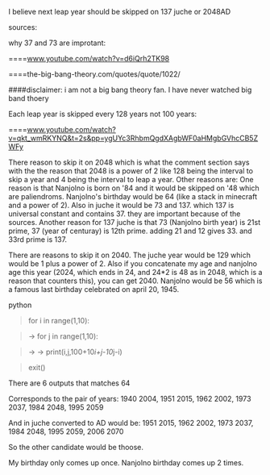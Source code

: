 I believe next leap year should be skipped on 137 juche or 2048AD

sources:

why 37 and 73 are improtant: 

====www.youtube.com/watch?v=d6iQrh2TK98

====the-big-bang-theory.com/quotes/quote/1022/
  
####disclaimer: i am not a big bang theory fan. I have never watched big band thoery

Each leap year is skipped every 128 years not 100 years:

====www.youtube.com/watch?v=qkt_wmRKYNQ&t=2s&pp=ygUYc3RhbmQgdXAgbWF0aHMgbGVhcCB5ZWFy


There reason to skip it on 2048 which is what the comment section says with the the reason that 2048 is a power of 2 like 128 being the interval to skip a year and 4 being the interval to leap a year. Other reasons are: One reason is that Nanjolno is born on '84 and it would be skipped on '48 which are paliendroms. Nanjolno's birthday would be 64 (like a stack in minecraft and a power of 2). Also in juche it would be 73 and 137. which 137 is universal constant and contains 37. they are important because of the sources. Another reason for 137 juche is that 73 (Nanjolno birth year) is 21st prime, 37 (year of centuray) is 12th prime. adding 21 and 12 gives 33. and 33rd prime is 137.

There are reasons to skip it on 2040. The juche year would be 129 which would be 1 plus a power of 2. Also if you concatenate my age and nanjolno age this year (2024, which ends in 24, and 24*2 is 48 as in 2048, which is a reason that counters this), you can get 2040. Nanjolno would be 56 which is a famous last birthday celebrated on april 20, 1945. 





python

>for i in range(1,10):

>→    for j in range(1,10):

> →   →    print(i,j,100+10*i+j-10*j-i)

>exit()


There are 6 outputs that matches 64

Corresponds to the pair of years: 1940 2004, 1951 2015, 1962 2002, 1973 2037, 1984 2048, 1995 2059

And in juche converted to AD would be: 1951 2015, 1962 2002, 1973 2037, 1984 2048, 1995 2059, 2006 2070

So the other candidate would be thoose.

My birthday only comes up once. Nanjolno birthday comes up 2 times.












